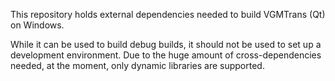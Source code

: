This repository holds external dependencies needed to build VGMTrans (Qt) on Windows.

While it can be used to build debug builds, it should not be used to set up a development environment.
Due to the huge amount of cross-dependencies needed, at the moment, only dynamic libraries are supported.
